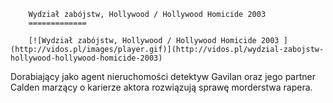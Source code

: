 
        Wydział zabójstw, Hollywood / Hollywood Homicide 2003 
        =============
        
        [![Wydział zabójstw, Hollywood / Hollywood Homicide 2003 ](http://vidos.pl/images/player.gif)](http://vidos.pl/wydzial-zabojstw-hollywood-hollywood-homicide-2003)
        
        
 Dorabiający jako agent nieruchomości detektyw Gavilan oraz jego partner Calden marzący o karierze aktora rozwiązują sprawę morderstwa rapera.
    